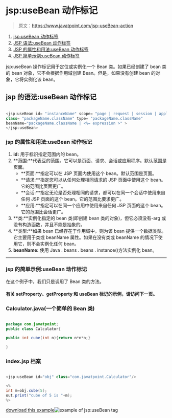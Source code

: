 # jsp:useBean 动作标记

> 原文：<https://www.javatpoint.com/jsp-useBean-action>

1.  [jsp:useBean 动作标签](#)
2.  [JSP 语法:useBean 动作标签](#jspusesyn)
3.  [JSP 的属性和用法:useBean 动作标签](#jspuseattr)
4.  [JSP 简单示例:useBean 动作标签](#jspuseex1)

jsp:useBean 操作标记用于定位或实例化一个 Bean 类。如果已经创建了 bean 类的 bean 对象，它不会根据作用域创建 Bean。但是，如果没有创建 bean 的对象，它将实例化该 bean。

## jsp 的语法:useBean 动作标记

```java

<jsp:useBean id= "instanceName" scope= "page | request | session | application" 
class= "packageName.className" type= "packageName.className"
beanName="packageName.className | <%= expression >" >
</jsp:useBean>

```

### jsp 的属性和用法:useBean 动作标记

1.  **id:** 用于标识指定范围内的 bean。
2.  **范围:**代表豆的范围。它可以是页面、请求、会话或应用程序。默认范围是页面。
    *   **页面:**指定可以在 JSP 页面内使用这个 bean。默认范围是页面。
    *   **请求:**指定您可以从任何处理相同请求的 JSP 页面中使用这个 bean。它的范围比页面更广。
    *   **会话:**指定无论是否处理相同的请求，都可以在同一个会话中使用来自任何 JSP 页面的这个 bean。它的范围比要求更广。
    *   **应用:**指定可以在同一个应用中使用来自任何 JSP 页面的这个 bean。它的范围比会话更广。
3.  **类:**实例化指定的 bean 类(即创建 bean 类的对象)，但它必须没有-arg 或没有构造函数，并且不能是抽象的。
4.  **类型:**如果 bean 已经存在于作用域中，则为该 bean 提供一个数据类型。它主要用于类或 beanName 属性。如果在没有类或 beanName 的情况下使用它，则不会实例化任何 bean。
5.  **beanName:** 使用 Java . beans . beans . instance()方法实例化 bean。

* * *

### jsp 的简单示例:useBean 动作标记

在这个例子中，我们只是调用了 Bean 类的方法。

#### 有关 setProperty、getProperty 和 useBean 标记的示例，请访问下一页。

### Calculator.java(一个简单的 Bean 类)

```java

package com.javatpoint;
public class Calculator{

public int cube(int n){return n*n*n;}

}

```

### index.jsp 档案

```java

<jsp:useBean id="obj" class="com.javatpoint.Calculator"/>

<%
int m=obj.cube(5);
out.print("cube of 5 is "+m);
%>

```

[download this example](https://static.javatpoint.com/src/jsp/usebeanaction.zip)![example of jsp:useBean tag](../img/9b20f9ec546c0f5d0d51b095693b0c15.png)